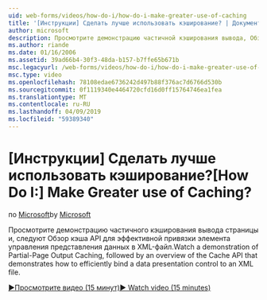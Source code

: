 ```yaml
---
uid: web-forms/videos/how-do-i/how-do-i-make-greater-use-of-caching
title: '[Инструкции] Сделать лучше использовать кэширование? | Документы Майкрософт'
author: microsoft
description: Просмотрите демонстрацию частичной кэширования вывода, Обзор кэша API для эффективной привязки презентации данных...
ms.author: riande
ms.date: 01/16/2006
ms.assetid: 39ad66b4-30f3-48da-b157-b7ffe65b671b
msc.legacyurl: /web-forms/videos/how-do-i/how-do-i-make-greater-use-of-caching
msc.type: video
ms.openlocfilehash: 78108edae6736242d497b88f376ac7d6766d530b
ms.sourcegitcommit: 0f1119340e4464720cfd16d0ff15764746ea1fea
ms.translationtype: MT
ms.contentlocale: ru-RU
ms.lasthandoff: 04/09/2019
ms.locfileid: "59389340"
---
```

# <a name="how-do-i-make-greater-use-of-caching"></a><span data-ttu-id="75aa0-104">[Инструкции] Сделать лучше использовать кэширование?</span><span class="sxs-lookup"><span data-stu-id="75aa0-104">[How Do I:] Make Greater use of Caching?</span></span>

<span data-ttu-id="75aa0-105">по [Microsoft](https://github.com/microsoft)</span><span class="sxs-lookup"><span data-stu-id="75aa0-105">by [Microsoft](https://github.com/microsoft)</span></span>

<span data-ttu-id="75aa0-106">Просмотрите демонстрацию частичного кэширования вывода страницы и, следуют Обзор кэша API для эффективной привязки элемента управления представления данных в XML-файл.</span><span class="sxs-lookup"><span data-stu-id="75aa0-106">Watch a demonstration of Partial-Page Output Caching, followed by an overview of the Cache API that demonstrates how to efficiently bind a data presentation control to an XML file.</span></span>

[<span data-ttu-id="75aa0-107">&#9654;Просмотрите видео (15 минут)</span><span class="sxs-lookup"><span data-stu-id="75aa0-107">&#9654; Watch video (15 minutes)</span></span>](https://channel9.msdn.com/Blogs/ASP-NET-Site-Videos/how-do-i-make-greater-use-of-caching)
